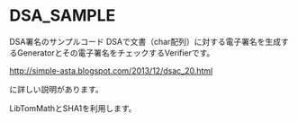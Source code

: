 DSA_SAMPLE
==========

DSA署名のサンプルコード
DSAで文書（char配列）に対する電子署名を生成するGeneratorとその電子署名をチェックするVerifierです。

http://simple-asta.blogspot.com/2013/12/dsac_20.html

に詳しい説明があります。

LibTomMathとSHA1を利用します。

